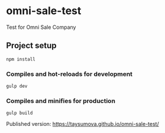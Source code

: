 # omni-sale-test
Test for Omni Sale Company

## Project setup
```
npm install
```

### Compiles and hot-reloads for development
```
gulp dev
```

### Compiles and minifies for production
```
gulp build
```
Published version: https://taysumova.github.io/omni-sale-test/
